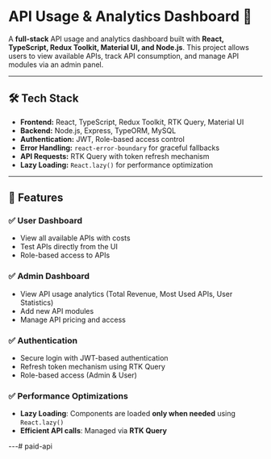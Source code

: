 # API Usage & Analytics Dashboard 🚀

A **full-stack** API usage and analytics dashboard built with **React, TypeScript, Redux Toolkit, Material UI, and Node.js**. This project allows users to view available APIs, track API consumption, and manage API modules via an admin panel.

---

## 🛠 Tech Stack

- **Frontend:** React, TypeScript, Redux Toolkit, RTK Query, Material UI
- **Backend:** Node.js, Express, TypeORM, MySQL
- **Authentication:** JWT, Role-based access control
- **Error Handling:** `react-error-boundary` for graceful fallbacks
- **API Requests:** RTK Query with token refresh mechanism
- **Lazy Loading:** `React.lazy()` for performance optimization

---



## 🚀 Features

### ✅ **User Dashboard**
- View all available APIs with costs
- Test APIs directly from the UI
- Role-based access to APIs

### ✅ **Admin Dashboard**
- View API usage analytics (Total Revenue, Most Used APIs, User Statistics)
- Add new API modules
- Manage API pricing and access

### ✅ **Authentication**
- Secure login with JWT-based authentication
- Refresh token mechanism using RTK Query
- Role-based access (Admin & User)

### ✅ **Performance Optimizations**
- **Lazy Loading**: Components are loaded **only when needed** using `React.lazy()`
- **Efficient API calls**: Managed via **RTK Query**

---# paid-api
